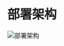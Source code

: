 # 部署架构

![部署架构](http://www.plantuml.com/plantuml/proxy?cache=no&src=https://raw.githubusercontent.com/nemoworks/rodaki/master/docs/uml/deployment.pu)